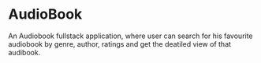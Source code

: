 # AudioBook
An Audiobook fullstack application, where user can search for his favourite audiobook by genre, author, ratings and get the deatiled view of that audibook.
